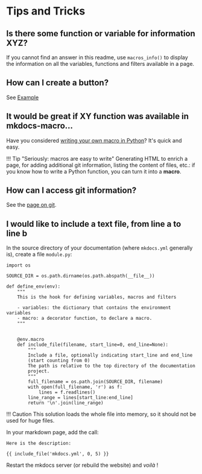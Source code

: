 Tips and Tricks
===============

Is there some function or variable for information XYZ?
-------------------------------------------------------

If you cannot find an answer in this readme, use `macros_info()` to
display the information on all the variables, functions and filters
available in a page.

How can I create a button?
--------------------------

See [Example](../python/#example-creating-a-button-macro)


It would be great if XY function was available in mkdocs-macro...
----

Have you considered [writing your own macro in Python](../python)?
It's quick and easy.

!!! Tip "Seriously: macros are easy to write"
    Generating HTML to enrich a page, 
    for adding additional git information,
    listing the content of files, etc.: 
    if you know how to write a Python function,
    you can turn it into a **macro**.



How can I access git information?
--------------------------

See the [page on git](../git_info).


I would like to include a text file, from line a to line b
----------------------------------

In the source directory of your documentation (where `mkdocs.yml` generally is),
create a file `module.py`:


```{.python}
import os

SOURCE_DIR = os.path.dirname(os.path.abspath(__file__))

def define_env(env):
    """
    This is the hook for defining variables, macros and filters

    - variables: the dictionary that contains the environment variables
    - macro: a decorator function, to declare a macro.
    """


    @env.macro
    def include_file(filename, start_line=0, end_line=None):
        """
        Include a file, optionally indicating start_line and end_line
        (start counting from 0)
        The path is relative to the top directory of the documentation
        project.
        """
        full_filename = os.path.join(SOURCE_DIR, filename)
        with open(full_filename, 'r') as f:
            lines = f.readlines()
        line_range = lines[start_line:end_line]
        return '\n'.join(line_range)

```

!!! Caution
    This solution loads the whole file into memory, so it should not be used
    for huge files.

In your markdown page, add the call:

    Here is the description:

    {{ include_file('mkdocs.yml', 0, 5) }}


Restart the mkdocs server (or rebuild the website) and _voilà_ !


